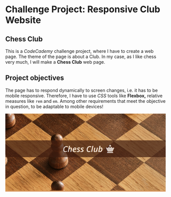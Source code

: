 # Challenge Project: Responsive Club Website

## Chess Club

This is a *CodeCademy* challenge project, where I have to create a web page. The theme of the page is about a Club. In my case, as I like chess very much, I will make a **Chess Club** web page.

## Project objectives

The page has to respond dynamically to screen changes, i.e. it has to be mobile responsive. Therefore, I have to use *CSS* tools like **Flexbox,** relative measures like `rem` and `em`. Among other requirements that meet the objective in question, to be adaptable to mobile devices!

![Background the page](./img/chessClub.PNG)
